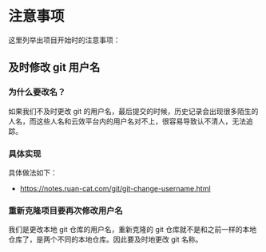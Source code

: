 # 注意事项

这里列举出项目开始时的注意事项：

## 及时修改 git 用户名

### 为什么要改名？

如果我们不及时更改 git 的用户名，最后提交的时候，历史记录会出现很多陌生的人名，而这些人名和云效平台内的用户名对不上，很容易导致认不清人，无法追踪。

### 具体实现

具体做法如下：

- https://notes.ruan-cat.com/git/git-change-username.html

### 重新克隆项目要再次修改用户名

我们是更改本地 git 仓库的用户名，重新克隆的 git 仓库就不是和之前一样的本地仓库了，是两个不同的本地仓库。因此要及时地更改 git 名称。
